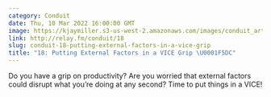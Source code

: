 ```yaml
---
category: Conduit
date: Thu, 10 Mar 2022 16:00:00 GMT
image: https://kjaymiller.s3-us-west-2.amazonaws.com/images/conduit_artwork.png
link: http://relay.fm/conduit/18
slug: conduit-18-putting-external-factors-in-a-vice-grip
title: "18: Putting External Factors in a VICE Grip \U0001F5DC"
---
```


Do you have a grip on productivity? Are you worried that external factors could disrupt what you’re doing at any second? Time to put things in a VICE!